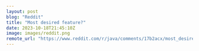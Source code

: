 ```yaml
---
layout: post
blog: "Reddit"
title: "Most desired feature?"
date: 2023-10-18T21:45:10Z
image: images/reddit.png
remote_url: "https://www.reddit.com/r/java/comments/17b2acx/most_desired_feature/"
---
```

